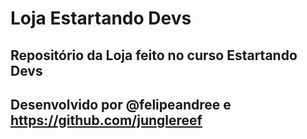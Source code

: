 # Loja Estartando Devs 

<h2>Repositório da Loja feito no curso Estartando Devs <h2>

Desenvolvido por @felipeandree e https://github.com/junglereef
